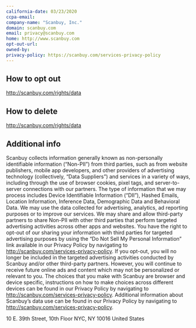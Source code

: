 ```yaml
---
california-date: 03/23/2020
ccpa-email: 
company-name: "Scanbuy, Inc."
domain: scanbuy.com
email: privacy@scanbuy.com
home: http://www.scanbuy.com
opt-out-url: 
owned-by: 
privacy-policy: https://scanbuy.com/services-privacy-policy
---
```

## How to opt out


http://scanbuy.com/rights/data

## How to delete


http://scanbuy.com/rights/data

## Additional info


Scanbuy collects information generally known as non-personally identifiable information (“Non-PII”) from third parties, such as from website publishers, mobile app developers, and other providers of advertising technology (collectively, “Data Suppliers”) and services in a variety of ways, including through the use of browser cookies, pixel tags, and server-to-server connections with our partners. The type of information that we may process includes Device Identifiable Information (“DII”), Hashed Emails, Location Information, Inference Data, Demographic Data and Behavioral Data. We may use the data collected for advertising, analytics, ad reporting purposes or to improve our services. We may share and allow third-party partners to share Non-PII with other third parties that perform targeted advertising activities across other apps and websites. You have the right to opt-out of our sharing your information with third parties for targeted advertising purposes by using the “Do Not Sell My Personal Information” link available in our Privacy Policy by navigating to http://scanbuy.com/services-privacy-policy. If you opt-out, you will no longer be included in the targeted advertising activities conducted by Scanbuy and/or other third-party partners. However, you will continue to receive future online ads and content which may not be personalized or relevant to you. The choices that you make with Scanbuy are browser and device specific, instructions on how to make choices across different devices can be found in our Privacy Policy by navigating to http://scanbuy.com/services-privacy-policy. Additional information about Scanbuy’s data use can be found in our Privacy Policy by navigating to http://scanbuy.com/services-privacy-policy.

10 E. 39th Street, 10th Floor
NYC, NY 10016
United States














